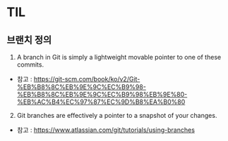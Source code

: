 # TIL

## 브랜치 정의
1. A branch in Git is simply a lightweight movable pointer to one of these commits.
  - 참고 : https://git-scm.com/book/ko/v2/Git-%EB%B8%8C%EB%9E%9C%EC%B9%98-%EB%B8%8C%EB%9E%9C%EC%B9%98%EB%9E%80-%EB%AC%B4%EC%97%87%EC%9D%B8%EA%B0%80
2. Git branches are effectively a pointer to a snapshot of your changes.
  - 참고 : https://www.atlassian.com/git/tutorials/using-branches